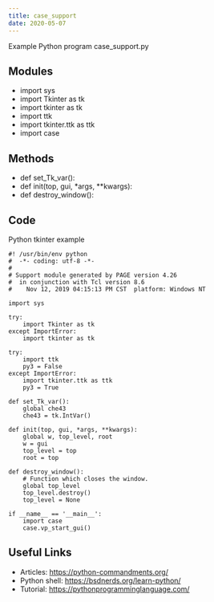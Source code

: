 ```yaml
---
title: case_support
date: 2020-05-07
---
```

Example Python program case_support.py

## Modules

* import sys
* import Tkinter as tk
* import tkinter as tk
* import ttk
* import tkinter.ttk as ttk
* import case

## Methods

* def set_Tk_var():
* def init(top, gui, *args, **kwargs):
* def destroy_window():

## Code

Python tkinter example

    #! /usr/bin/env python
    #  -*- coding: utf-8 -*-
    #
    # Support module generated by PAGE version 4.26
    #  in conjunction with Tcl version 8.6
    #    Nov 12, 2019 04:15:13 PM CST  platform: Windows NT
    
    import sys
    
    try:
        import Tkinter as tk
    except ImportError:
        import tkinter as tk
    
    try:
        import ttk
        py3 = False
    except ImportError:
        import tkinter.ttk as ttk
        py3 = True
    
    def set_Tk_var():
        global che43
        che43 = tk.IntVar()
    
    def init(top, gui, *args, **kwargs):
        global w, top_level, root
        w = gui
        top_level = top
        root = top
    
    def destroy_window():
        # Function which closes the window.
        global top_level
        top_level.destroy()
        top_level = None
    
    if __name__ == '__main__':
        import case
        case.vp_start_gui()

## Useful Links

- Articles: https://python-commandments.org/
- Python shell: https://bsdnerds.org/learn-python/
- Tutorial: https://pythonprogramminglanguage.com/
